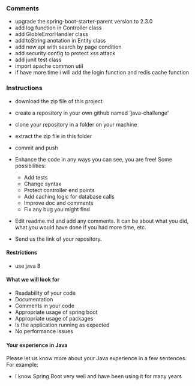 ### Comments
- upgrade the spring-boot-starter-parent version to 2.3.0
- add log function in Controller class
- add GlobleErrorHandler class
- add toString anotation in Entity class
- add new api with search by page condition
- add security config to protect xss attack
- add junit test class
- import apache common util
- if have more time i will add the login function and redis cache function

### Instructions

- download the zip file of this project
- create a repository in your own github named 'java-challenge'
- clone your repository in a folder on your machine
- extract the zip file in this folder
- commit and push

- Enhance the code in any ways you can see, you are free! Some possibilities:
  - Add tests
  - Change syntax
  - Protect controller end points
  - Add caching logic for database calls
  - Improve doc and comments
  - Fix any bug you might find
- Edit readme.md and add any comments. It can be about what you did, what you would have done if you had more time, etc.
- Send us the link of your repository.

#### Restrictions
- use java 8


#### What we will look for
- Readability of your code
- Documentation
- Comments in your code 
- Appropriate usage of spring boot
- Appropriate usage of packages
- Is the application running as expected
- No performance issues

#### Your experience in Java

Please let us know more about your Java experience in a few sentences. For example:
- I know Spring Boot very well and have been using it for many years
